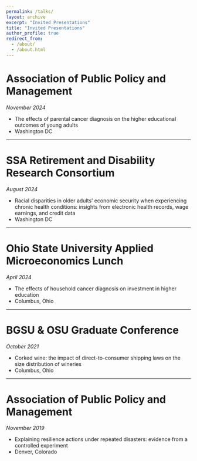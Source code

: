 ```yaml
---
permalink: /talks/
layout: archive
excerpt: "Invited Presentations"
title: "Invited Presentations"
author_profile: true
redirect_from: 
  - /about/
  - /about.html
---
```


# Association of Public Policy and Management 
*November 2024*
- The effects of parental cancer diagnosis on the higher educational outcomes of young adults
- Washington DC

---

# SSA Retirement and Disability Research Consortium 
*August 2024*
- Racial disparities in older adults’ economic security when experiencing chronic health conditions: insights from electronic health records, wage earnings, and credit data
- Washington DC

---

# Ohio State University Applied Microeconomics Lunch 
*April 2024*
- The effects of household cancer diagnosis on investment in higher education
- Columbus, Ohio

---

# BGSU & OSU Graduate Conference 
*October 2021*
- Corked wine: the impact of direct-to-consumer shipping laws on the size distribution of wineries
- Columbus, Ohio

---

# Association of Public Policy and Management 
*November 2019*
- Explaining resilience actions under repeated disasters: evidence from a controlled experiment
- Denver, Colorado
